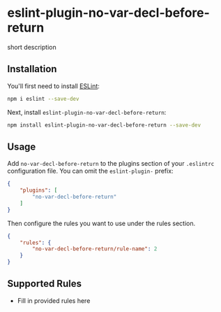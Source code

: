 # eslint-plugin-no-var-decl-before-return

short description

## Installation

You'll first need to install [ESLint](https://eslint.org/):

```sh
npm i eslint --save-dev
```

Next, install `eslint-plugin-no-var-decl-before-return`:

```sh
npm install eslint-plugin-no-var-decl-before-return --save-dev
```

## Usage

Add `no-var-decl-before-return` to the plugins section of your `.eslintrc` configuration file. You can omit the `eslint-plugin-` prefix:

```json
{
    "plugins": [
        "no-var-decl-before-return"
    ]
}
```


Then configure the rules you want to use under the rules section.

```json
{
    "rules": {
        "no-var-decl-before-return/rule-name": 2
    }
}
```

## Supported Rules

* Fill in provided rules here


